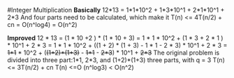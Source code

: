 #Integer Multiplication
**Basically** 
12\*13
= 1\*1\*10^2 + 1\*3\*10^1 + 2\*1\*10^1 + 2\*3
And four parts need to be calculated, which make it T(n) <= 4T(n/2) + cn = O(n^log4) = O(n^2)

**Improved**
12 * 13
= (1 * 10 +2 ) * (1 * 10 + 3)
= 1 * 1 * 10^2 + (1 * 3 + 2 * 1 ) * 10^1 + 2 * 3
= 1 * 1 * 10^2 + ((1 + 2) * (1 + 3) - 1 * 1 - 2 * 3) * 10^1 + 2 * 3
= ~~1\*1~~ * 10^2 + (~~(1+2)\*(1+3)~~ - ~~1\*1~~ - ~~2\*3~~) * 10^1 + ~~2\*3~~
The original problem is divided into three part:1\*1, 2\*3, and (1+2)\*(1+3) three parts, with q = 3
T(n) <= 3T(n/2) + cn
T(n) <=O (n^log3) < O(n^2)